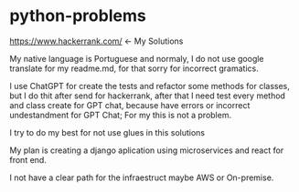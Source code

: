 # python-problems
https://www.hackerrank.com/ &lt;- My Solutions

My native language is Portuguese and normaly, I do not use google translate for my readme.md, for that sorry for 
incorrect gramatics. 

I use ChatGPT for create the tests and refactor some methods for classes, but I do thit after send for hackerrank,
after that I need test every method and class create for GPT chat, because have errors or incorrect undestandment 
for GPT Chat; For my this is not a problem. 


I try to do my best for not use glues in this solutions 

My plan is creating a django aplication using microservices and react for front end.

I not have a clear path for the infraestruct maybe AWS or On-premise.

